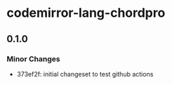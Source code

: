 # codemirror-lang-chordpro

## 0.1.0

### Minor Changes

- 373ef2f: initial changeset to test github actions
